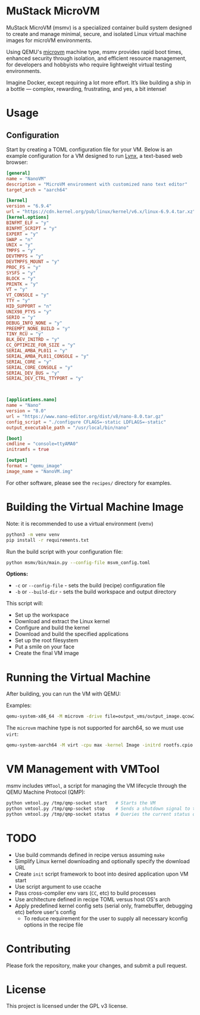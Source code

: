 MuStack MicroVM 
======================

MuStack MicroVM (msmv) is a specialized container build system designed to create and manage minimal, secure, and isolated Linux virtual machine images for microVM environments. 

Using QEMU's [microvm](https://www.qemu.org/docs/master/system/i386/microvm.html) machine type, msmv provides rapid boot times, enhanced security through isolation, and efficient resource management, for developers and hobbyists who require lightweight virtual testing environments.

Imagine Docker, except requiring a lot more effort. It’s like building a ship in a bottle — complex, rewarding, frustrating, and yes, a bit intense!

# Usage
## Configuration

Start by creating a TOML configuration file for your VM. Below is an example configuration for a VM designed to run [Lynx](https://lynx.invisible-island.net/), a text-based web browser:

```toml
[general]
name = "NanoVM"
description = "MicroVM environment with customized nano text editor"
target_arch = "aarch64"

[kernel]
version = "6.9.4"
url = "https://cdn.kernel.org/pub/linux/kernel/v6.x/linux-6.9.4.tar.xz"
[kernel.options]
BINFMT_ELF = "y"
BINFMT_SCRIPT = "y"
EXPERT = "y"
SWAP = "n"
UNIX = "y"
TMPFS = "y"
DEVTMPFS = "y"
DEVTMPFS_MOUNT = "y"
PROC_FS = "y"
SYSFS = "y"
BLOCK = "y"
PRINTK = "y"
VT = "y"
VT_CONSOLE = "y"
TTY = "y"
HID_SUPPORT = "n"
UNIX98_PTYS = "y"
SERIO = "y"
DEBUG_INFO_NONE = "y"
PREEMPT_NONE_BUILD = "y"
TINY_RCU = "y"
BLK_DEV_INITRD = "y"
CC_OPTIMIZE_FOR_SIZE = "y"
SERIAL_AMBA_PL011 = "y"
SERIAL_AMBA_PL011_CONSOLE = "y"
SERIAL_CORE = "y"
SERIAL_CORE_CONSOLE = "y"
SERIAL_DEV_BUS = "y"
SERIAL_DEV_CTRL_TTYPORT = "y"



[applications.nano]
name = "Nano"
version = "8.0"
url = "https://www.nano-editor.org/dist/v8/nano-8.0.tar.gz"
config_script = "./configure CFLAGS=-static LDFLAGS=-static"
output_executable_path = "/usr/local/bin/nano"

[boot]
cmdline = "console=ttyAMA0"
initramfs = true

[output]
format = "qemu_image"
image_name = "NanoVM.img"

```

For other software, please see the `recipes/` directory for examples.

# Building the Virtual Machine Image
Note: it is recommended to use a virtual environment (venv)
```bash
python3 -m venv venv
pip install -r requirements.txt 
```

Run the build script with your configuration file:

```bash
python msmv/bin/main.py --config-file msvm_config.toml
```
__Options:__
* `-c` or `--config-file` - sets the build (recipe) configuration file
* `-b` or `--build-dir` - sets the build workspace and output directory 

This script will:

* Set up the workspace
* Download and extract the Linux kernel
* Configure and build the kernel
* Download and build the specified applications
* Set up the root filesystem
* Put a smile on your face
* Create the final VM image

# Running the Virtual Machine

After building, you can run the VM with QEMU:

Examples:
```bash
qemu-system-x86_64 -M microvm -drive file=output_vms/output_image.qcow2,if=virtio -m 128 -nographic -append "console=ttyS0" -qmp unix:/tmp/qmp-socket,server,nowait
```

The `microvm` machine type is not supported for aarch64, so we must use `virt`:
```bash
qemu-system-aarch64 -M virt -cpu max -kernel Image -initrd rootfs.cpio  -append "init=/init rdinit=/init console=ttyAMA0" -serial mon:stdio -nographic 
```

# VM Management with VMTool

msmv includes `VMTool`, a script for managing the VM lifecycle through the QEMU Machine Protocol (QMP):

```bash
python vmtool.py /tmp/qmp-socket start   # Starts the VM
python vmtool.py /tmp/qmp-socket stop    # Sends a shutdown signal to the VM
python vmtool.py /tmp/qmp-socket status  # Queries the current status of the VM
```

# TODO
* Use build commands defined in recipe versus assuming `make`
* Simplify Linux kernel downloading and optionally specify the download URL
* Create `init` script framework to boot into desired application upon VM start
* Use script argument to use ccache
* Pass cross-compiler env vars (`CC`, etc) to build processes
* Use architecture defined in recipe TOML versus host OS's arch
* Apply predefined kernel config sets (serial only, framebuffer, debugging etc) before user's config 
  * To reduce requirement for the user to supply all necessary kconfig options in the recipe file

# Contributing

Please fork the repository, make your changes, and submit a pull request.
# License

This project is licensed under the GPL v3 license.
